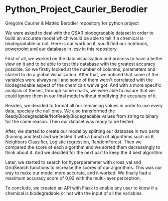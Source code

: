 # Python_Project_Caurier_Berodier
Grégoire Caurier &amp; Mattéo Berodier repository for python project




We were asked to deal with the QSAR biodegradable dataset in order to build an accurate model which would be able to tell if a chemical is biodegradable or not.
Here is our work on it, you'll find our notebook, powerpoint and our database in .csv in this repository.



First of all, we worked on the data visualization and process to have a better view on it and to be able to test this database with the greatest accuracy possible. So we firstly looked at the number of columns, parameters and started to do a global visualization. After that, we noticed that some of the variables were always null and some of them wern't correlated with the biodegradable aspect of the chemicals we've got. And with a more specific analysis of theses, through some charts, we were able to assure that we could ignore them in our final model without modifying the accuracy of it.


Besides, we decided to format all our remaining values in order to use every data, specialy the null ones. We also transformed the ReadyBiodegradable/NotReadyBiodegradable values from string to binary for the same reason. Then our dataset was ready to be tested.



After, we started to create our model by splitting our database in two parts (training and test) and we tested it with a bunch of algorithms such as K Neighbors Classifier, Logistic regression, RandomForest. Then we compared the score of each algorithm and we sorted them decreasingly to think about it. And we decided for the next part to keep the 4 best algorithm

Later, we started to search for hyperparameter with cross_val and GridSearch functions to increase the scores of our algorithms. This was our way to make our model more accurate, and it worked. 
We finally had a maximum accuracy score of 0,92 with the multi-layer perceptron.



To conclude, we created an API with Flask to enable any user to know if a chemical is biodegradable or not with the input of all the variables. 



